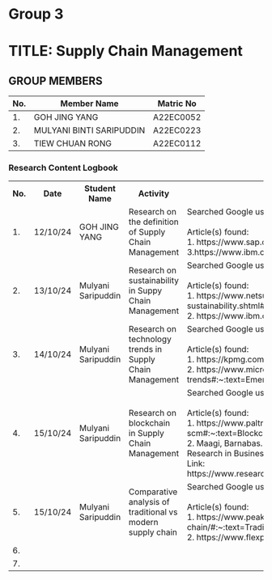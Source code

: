 # Group 3 

# TITLE: Supply Chain Management
## GROUP MEMBERS
|No. | Member Name | Matric No|
|--|--|--|
|1. | GOH JING YANG   |A22EC0052|
|2. | MULYANI BINTI SARIPUDDIN | A22EC0223|
|3. | TIEW CHUAN RONG | A22EC0112|

<div class="logbook-section">
    <h3>Research Content Logbook</h3>
    <table>
        <tr>
            <th>No.</th>
            <th>Date</th>
            <th>Student Name</th>
            <th>Activity</th>
            <th>Details</th>
        </tr>
        <tr>
            <td>1.</td>
            <td>12/10/24</td>
            <td>GOH JING YANG </td>
            <td>Research on the definition of Supply Chain Management</td>
            <td>Searched Google using keyword: 
            "Supply Chain Management"
            <br>
            <br>
            Article(s) found:
            <br>
            1. https://www.sap.com/sea/products/technology-platform/process-automation/what-is-rpa.html
            2.https://en.wikipedia.org/wiki/Supply_chain_management
            3.https://www.ibm.com/topics/supply-chain-management
            </td>
        </tr>
       <tr>
            <td>2.</td>
            <td>13/10/24</td>
            <td>Mulyani Saripuddin</td>
            <td>Research on sustainability in Suppy Chain Management</td>
            <td>Searched Google using keyword: 
            "Sustainability in Supply Chain Management"
            <br>
            <br>
            Article(s) found:
            <br>
            1. https://www.netsuite.com/portal/resource/articles/erp/supply-chain-sustainability.shtml#:~:text=What%20Is%20Supply%20Chain%20Sustainability,every%20transportation%20link%20in%20between 
            <br>
            2. https://www.ibm.com/topics/sustainable-supply-chain-management 
            <br>
            </td>
        </tr>
      <tr>
            <td>3.</td>
            <td>14/10/24</td>
            <td>Mulyani Saripuddin</td>
            <td>Research on technology trends in Supply Chain Management</td>
            <td>Searched Google using keyword: "Technology trends in Supply Chain Management"
            <br>
            <br>
            Article(s) found:
            <br>
            1. https://kpmg.com/xx/en/our-insights/ai-and-technology/supply-chain-trends-2024.html
            <br>
            2. https://www.microsoft.com/en-us/dynamics-365/topics/supply-chain-management/supply-chain-technology-innovation-trends#:~:text=Emerging%20supply%20chain%20technologies%20focus,optimize%20manufacturing%20and%20fulfillment%20processes. 
            <br>
            </td>
        </tr>
      <tr>
            <td>4.</td>
            <td>15/10/24</td>
            <td>Mulyani Saripuddin</td>
            <td>Research on blockchain in Supply Chain Management</td>
            <td>Searched Google using keyword: "Blockchain in Supply Chain Management"
            <br>
            <br>
                Article(s) found:
                <br>
                1. https://www.paltron.com/insights-en/the-role-of-blockchain-in-supply-chain-management-scm#:~:text=Blockchain%20technology%20can%20be%20used,verify%20compliance%20with%20specific%20requirements.
                <br>
                2. Maagi, Barnabas. (2023). Applicability of blockchain technology in improving efficiency in supply chain operations in public procurement in Tanzania. International Journal of Research in Business and Social Science (2147- 4478). 12. 91-98. 10.20525/ijrbs.v12i9.2995.<br> 
                Link: https://www.researchgate.net/publication/376641503_Applicability_of_blockchain_technology_in_improving_efficiency_in_supply_chain_operations_in_public_procurement_in_Tanzania
            </td>
        </tr>
      <tr>
            <td>5.</td>
            <td>15/10/24</td>
            <td>Mulyani Saripuddin</td>
            <td>Comparative analysis of traditional vs modern supply chain</td>
            <td>Searched Google using keyword: "Traditional vs Modern Supply Chain Management"
            <br>
            <br>
            Article(s) found:
            <br>
                1. https://www.peaktech.com/blog/crucial-touch-points-in-the-modern-supply-chain/#:~:text=Traditional%20supply%20chain%20management%20focuses,satisfaction%20of%20the%20end%20user.
                <br>
                2. https://www.flexport.com/blog/traditional-versus-modern-supply-chain-management/
            </td>
        </tr>
     <tr>
            <td>6.</td>
            <td></td>
            <td></td>
            <td></td>
            <td></td>
        </tr>
    <tr>
            <td>7.</td>
            <td></td>
            <td></td>
            <td></td>
            <td></td>
        </tr>
    </table>
</div>

